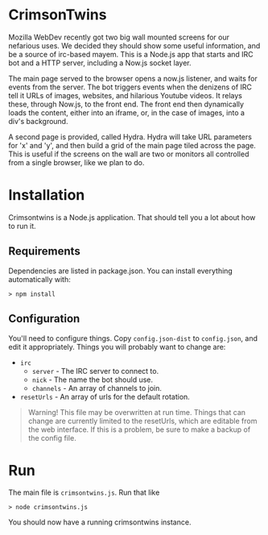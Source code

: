 CrimsonTwins
============

Mozilla WebDev recently got two big wall mounted screens for our nefarious
uses. We decided they should show some useful information, and be a source of
irc-based mayem. This is a Node.js app that starts and IRC bot and a HTTP
server, including a Now.js socket layer.

The main page served to the browser opens a now.js listener, and waits for
events from the server. The bot triggers events when the denizens of IRC tell
it URLs of images, websites, and hilarious Youtube videos. It relays these,
through Now.js, to the front end. The front end then dynamically loads the
content, either into an iframe, or, in the case of images, into a div's
background.

A second page is provided, called Hydra. Hydra will take URL parameters for 'x'
and 'y', and then build a grid of the main page tiled across the page. This is
useful if the screens on the wall are two or monitors all controlled from a
single browser, like we plan to do.

Installation
============

Crimsontwins is a Node.js application. That should tell you a lot about how to
run it.

Requirements
------------

Dependencies are listed in package.json. You can install everything
automatically with:

```shell
> npm install
```

Configuration
-------------

You'll need to configure things. Copy `config.json-dist` to `config.json`, and
edit it appropriately. Things you will probably want to change are:

- `irc`
    - `server` - The IRC server to connect to.
    - `nick` - The name the bot should use.
    - `channels` - An array of channels to join.
- `resetUrls` - An array of urls for the default rotation.

> Warning! This file may be overwritten at run time. Things that can change are
> currently limited to the resetUrls, which are editable from the web
> interface. If this is a problem, be sure to make a backup of the config file.

Run
===

The main file is `crimsontwins.js`. Run that like

```shell
> node crimsontwins.js
```

You should now have a running crimsontwins instance.
